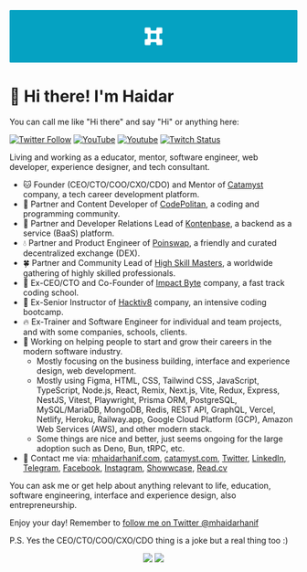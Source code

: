 ![Cover Image](./assets/mhaidarhanif-cover-github.png)

# 🤠 Hi there! I'm Haidar

You can call me like "Hi there" and say "Hi" or anything here:

<a href="https://twitter.com/mhaidarhanif"><img alt="Twitter Follow" src="https://img.shields.io/twitter/follow/mhaidarhanif?color=00acee&label=Haidar%20on%20Twitter&logo=Twitter&logoColor=ffffff&style=flat-square"></a>
<a href="https://youtube.com/c/mhaidarhanif"><img alt="YouTube" src="https://img.shields.io/youtube/channel/subscribers/UC4W74hqnXf6cvwrEhUbk9Fg?label=Haidar%20on%20YouTube&logo=YouTube&style=flat-square&color=ff0000"></a>
<a href="https://youtube.com/channel/UCrd66qTdY9VCKHxufocLh2w"><img alt="Youtube"  src="https://img.shields.io/youtube/channel/subscribers/UCrd66qTdY9VCKHxufocLh2w?style=flat-square&color=ff0000&label=Catamyst%20on%20YouTube&logo=YouTube" /></a>
<a href="https://twitch.com/mhaidarhanif"><img alt="Twitch Status" src="https://img.shields.io/twitch/status/mhaidarhanif?color=9146ff&label=Twitch&logo=Twitch&logoColor=ffffff&style=flat-square"></a>

Living and working as a educator, mentor, software engineer, web developer, experience designer, and tech consultant.

- 🐱 Founder (CEO/CTO/COO/CXO/CDO) and Mentor of [Catamyst](https://github.com/catamyst) company, a tech career development platform.
- 💠 Partner and Content Developer of [CodePolitan](https://codepolitan.com), a coding and programming community.
- 🎁 Partner and Developer Relations Lead of [Kontenbase](https://github.com/kontenbase), a backend as a service (BaaS) platform.
- 💧 Partner and Product Engineer of [Poinswap](https://github.com/poinswap), a friendly and curated decentralized exchange (DEX).
- 🍀 Partner and Community Lead of [High Skill Masters](https://github.com/highskillmasters), a worldwide gathering of highly skilled professionals.
- 🐲 Ex-CEO/CTO and Co-Founder of [Impact Byte](https://github.com/impactbyte) company, a fast track coding school.
- 🦊 Ex-Senior Instructor of [Hacktiv8](https://github.com/hacktiv8/phase-0-activities/graphs/contributors?from=2016-07-10&to=2020-07-09&type=a) company, an intensive coding bootcamp.
- 🔥 Ex-Trainer and Software Engineer for individual and team projects, and with some companies, schools, clients.
- 🔭 Working on helping people to start and grow their careers in the modern software industry.
  - Mostly focusing on the business building, interface and experience design, web development.
  - Mostly using Figma, HTML, CSS, Tailwind CSS, JavaScript, TypeScript, Node.js, React, Remix, Next.js, Vite, Redux, Express, NestJS, Vitest, Playwright, Prisma ORM, PostgreSQL, MySQL/MariaDB, MongoDB, Redis, REST API, GraphQL, Vercel, Netlify, Heroku, Railway.app, Google Cloud Platform (GCP), Amazon Web Services (AWS), and other modern stack.
  - Some things are nice and better, just seems ongoing for the large adoption such as Deno, Bun, tRPC, etc.
- 💬 Contact me via: [mhaidarhanif.com](https://mhaidarhanif.com), [catamyst.com](https://catamyst.com), [Twitter](https://twitter.com/mhaidarhanif), [LinkedIn](https://linkedin.com/in/mhaidarhanif), [Telegram](https://t.me/mhaidarhanif), [Facebook](https://facebook.com/mhaidarhanif), [Instagram](https://instagram.com/mhaidarhanif_), [Showwcase](https://showwcase.com/haidar), [Read.cv](https://read.cv/mhaidarhanif)

You can ask me or get help about anything relevant to life, education, software engineering, interface and experience design, also entrepreneurship.

Enjoy your day! Remember to [follow me on Twitter @mhaidarhanif](https://twitter.com/mhaidarhanif)

P.S. Yes the CEO/CTO/COO/CXO/CDO thing is a joke but a real thing too :)

<div align="center">
<img height="150" src="https://github-readme-stats.vercel.app/api?username=mhaidarhanif&show_icons=true&theme=github_dark&include_all_commits=true&count_private=true"/>
<img height="150" src="https://github-readme-stats.vercel.app/api/top-langs/?username=mhaidarhanif&layout=compact&langs_count=8&theme=github_dark"/>
</div>

